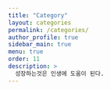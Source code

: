 ```yaml
---
title: "Category"
layout: categories
permalink: /categories/
author_profile: true
sidebar_main: true
menu: true
order: 11
description: >
  성장하는것은 인생에 도움이 된다.
---
```

